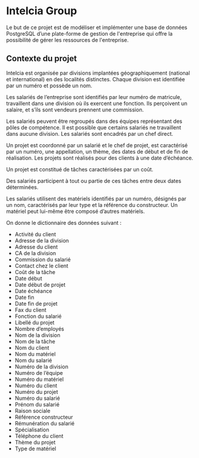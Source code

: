 # Intelcia Group

Le but de ce projet est de modéliser et implémenter une base de données PostgreSQL d’une plate-forme de gestion de l'entreprise qui offre la possibilité de gérer les ressources de l'entreprise.

## Contexte du projet

Intelcia est organisée par divisions implantées géographiquement (national et international) en des localités distinctes. Chaque division est identifiée par un numéro et possède un nom.

Les salariés de l’entreprise sont identifiés par leur numéro de matricule, travaillent dans une division où ils exercent une fonction. Ils perçoivent un salaire, et s’ils sont vendeurs prennent une commission.

Les salariés peuvent être regroupés dans des équipes représentant des pôles de compétence. Il est possible que certains salariés ne travaillent dans aucune division. Les salariés sont encadrés par un chef direct.

Un projet est coordonné par un salarié et le chef de projet, est caractérisé par un numéro, une appellation, un thème, des dates de début et de fin de réalisation. Les projets sont réalisés pour des clients à une date d’échéance.

Un projet est constitué de tâches caractérisées par un coût.

Des salariés participent à tout ou partie de ces tâches entre deux dates déterminées.

Les salariés utilisent des matériels identifiés par un numéro, désignés par un nom, caractérisés par leur type et la référence du constructeur. Un matériel peut lui-même être composé d’autres matériels.

On donne le dictionnaire des données suivant :

- Activité du client
- Adresse de la division
- Adresse du client
- CA de la division
- Commission du salarié
- Contact chez le client
- Coût de la tâche
- Date début
- Date début de projet
- Date échéance
- Date fin
- Date fin de projet
- Fax du client
- Fonction du salarié
- Libellé du projet
- Nombre d’employés
- Nom de la division
- Nom de la tâche
- Nom du client
- Nom du matériel
- Nom du salarié
- Numéro de la division
- Numéro de l’équipe
- Numéro du matériel
- Numéro du client
- Numéro du projet
- Numéro du salarié
- Prénom du salarié
- Raison sociale
- Référence constructeur
- Rémunération du salarié
- Spécialisation
- Téléphone du client
- Thème du projet
- Type de matériel
